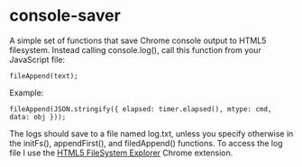console-saver
=============

A simple set of functions that save Chrome console output to HTML5 filesystem. Instead calling console.log(), call this function from your JavaScript file:

```
fileAppend(text);
```

Example:
```
fileAppend(JSON.stringify({ elapsed: timer.elapsed(), mtype: cmd, data: obj }));
```

The logs should save to a file named log.txt, unless you specify otherwise in the initFs(), appendFirst(), and filedAppend() functions. To access the log file I use the [HTML5 FileSystem Explorer](https://chrome.google.com/webstore/detail/html5-filesystem-explorer/nhnjmpbdkieehidddbaeajffijockaea?hl=en-US) Chrome extension.